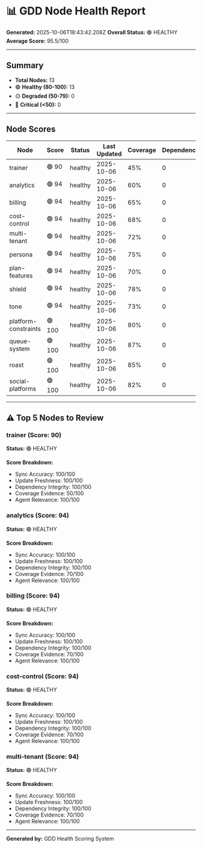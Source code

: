 # 📊 GDD Node Health Report

**Generated:** 2025-10-06T18:43:42.208Z
**Overall Status:** 🟢 HEALTHY
**Average Score:** 95.5/100

---

## Summary

- **Total Nodes:** 13
- 🟢 **Healthy (80-100):** 13
- 🟡 **Degraded (50-79):** 0
- 🔴 **Critical (<50):** 0

---

## Node Scores

| Node | Score | Status | Last Updated | Coverage | Dependencies | Issues |
|------|-------|--------|--------------|----------|--------------|--------|
| trainer | 🟢 90 | healthy | 2025-10-06 | 45% | 0 | 0 |
| analytics | 🟢 94 | healthy | 2025-10-06 | 60% | 0 | 0 |
| billing | 🟢 94 | healthy | 2025-10-06 | 65% | 0 | 0 |
| cost-control | 🟢 94 | healthy | 2025-10-06 | 68% | 0 | 0 |
| multi-tenant | 🟢 94 | healthy | 2025-10-06 | 72% | 0 | 0 |
| persona | 🟢 94 | healthy | 2025-10-06 | 75% | 0 | 0 |
| plan-features | 🟢 94 | healthy | 2025-10-06 | 70% | 0 | 0 |
| shield | 🟢 94 | healthy | 2025-10-06 | 78% | 0 | 0 |
| tone | 🟢 94 | healthy | 2025-10-06 | 73% | 0 | 0 |
| platform-constraints | 🟢 100 | healthy | 2025-10-06 | 80% | 0 | 0 |
| queue-system | 🟢 100 | healthy | 2025-10-06 | 87% | 0 | 0 |
| roast | 🟢 100 | healthy | 2025-10-06 | 85% | 0 | 0 |
| social-platforms | 🟢 100 | healthy | 2025-10-06 | 82% | 0 | 0 |

---

## ⚠️ Top 5 Nodes to Review

### trainer (Score: 90)

**Status:** 🟢 HEALTHY

**Score Breakdown:**
- Sync Accuracy: 100/100
- Update Freshness: 100/100
- Dependency Integrity: 100/100
- Coverage Evidence: 50/100
- Agent Relevance: 100/100


### analytics (Score: 94)

**Status:** 🟢 HEALTHY

**Score Breakdown:**
- Sync Accuracy: 100/100
- Update Freshness: 100/100
- Dependency Integrity: 100/100
- Coverage Evidence: 70/100
- Agent Relevance: 100/100


### billing (Score: 94)

**Status:** 🟢 HEALTHY

**Score Breakdown:**
- Sync Accuracy: 100/100
- Update Freshness: 100/100
- Dependency Integrity: 100/100
- Coverage Evidence: 70/100
- Agent Relevance: 100/100


### cost-control (Score: 94)

**Status:** 🟢 HEALTHY

**Score Breakdown:**
- Sync Accuracy: 100/100
- Update Freshness: 100/100
- Dependency Integrity: 100/100
- Coverage Evidence: 70/100
- Agent Relevance: 100/100


### multi-tenant (Score: 94)

**Status:** 🟢 HEALTHY

**Score Breakdown:**
- Sync Accuracy: 100/100
- Update Freshness: 100/100
- Dependency Integrity: 100/100
- Coverage Evidence: 70/100
- Agent Relevance: 100/100


---

**Generated by:** GDD Health Scoring System
